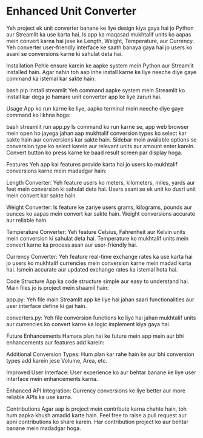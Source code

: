 # Enhanced Unit Converter
Yeh project ek unit converter banane ke liye design kiya gaya hai jo Python aur Streamlit ka use karta hai. Is app ka maqasad mukhtalif units ko aapas mein convert karna hai jese ke Length, Weight, Temperature, aur Currency. Yeh converter user-friendly interface ke saath banaya gaya hai jo users ko asani se conversions karne ki sahulat deta hai.

Installation
Pehle ensure karein ke aapke system mein Python aur Streamlit installed hain. Agar nahin toh aap inhe install karne ke liye neeche diye gaye command ka istemal kar sakte hain:

bash
pip install streamlit
Yeh command aapke system mein Streamlit ko install kar dega jo hamare unit converter app ke liye zaruri hai.

Usage
App ko run karne ke liye, aapko terminal mein neeche diye gaye command ko likhna hoga:

bash
streamlit run app.py
Is command ko run karne se, app web browser mein open ho jayega jahan aap mukhtalif conversion types ko select kar sakte hain aur conversions kar sakte hain. Sidebar mein available options se conversion type ko select karein aur relevant units aur amount enter karein. Convert button ko press karne ke baad result screen par display hoga.

Features
Yeh app kai features provide karta hai jo users ko mukhtalif conversions karne mein madadgar hain:

Length Converter: Yeh feature users ko meters, kilometers, miles, yards aur feet mein conversion ki sahulat deta hai. Users asani se ek unit ko dusri unit mein convert kar sakte hain.

Weight Converter: Is feature ke zariye users grams, kilograms, pounds aur ounces ko aapas mein convert kar sakte hain. Weight conversions accurate aur reliable hain.

Temperature Converter: Yeh feature Celsius, Fahrenheit aur Kelvin units mein conversion ki sahulat deta hai. Temperature ko mukhtalif units mein convert karne ka process asan aur user-friendly hai.

Currency Converter: Yeh feature real-time exchange rates ka use karta hai jo users ko mukhtalif currencies mein conversion karne mein madad karta hai. Ismein accurate aur updated exchange rates ka istemal hota hai.

Code Structure
App ka code structure simple aur easy to understand hai. Main files jo is project mein shaamil hain:

app.py: Yeh file main Streamlit app ke liye hai jahan saari functionalities aur user interface define ki gai hain.

converters.py: Yeh file conversion functions ke liye hai jahan mukhtalif units aur currencies ko convert karne ka logic implement kiya gaya hai.

Future Enhancements
Hamara plan hai ke future mein app mein aur bhi enhancements aur features add karein:

Additional Conversion Types: Hum plan kar rahe hain ke aur bhi conversion types add karein jese Volume, Area, etc.

Improved User Interface: User experience ko aur behtar banane ke liye user interface mein enhancements karna.

Enhanced API Integration: Currency conversions ke liye better aur more reliable APIs ka use karna.

Contributions
Agar aap is project mein contribute karna chahte hain, toh hum aapka khush amadid karte hain. Feel free to raise a pull request aur apni contributions ko share karein. Har contribution project ko aur behtar banane mein madadgar hoga.
